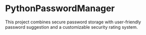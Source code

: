 # PythonPasswordManager
This project combines secure password storage with user-friendly password suggestion and a customizable security rating system.
